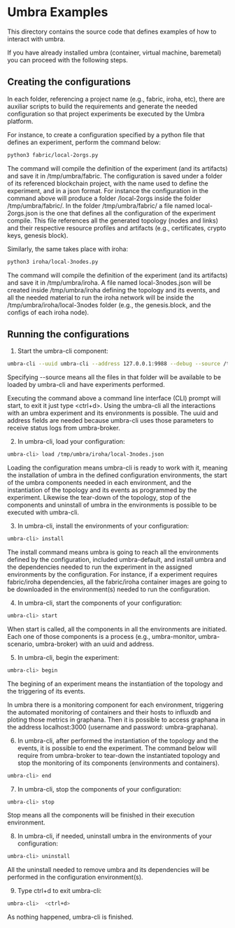 # Umbra Examples

This directory contains the source code that defines examples of how to interact with umbra.

If you have already installed umbra (container, virtual machine, baremetal) you can proceed with the following steps.

## Creating the configurations

In each folder, referencing a project name (e.g., fabric, iroha, etc), there are auxiliar scripts to build the requirements and generate the needed configuration so that project experiments be executed by the Umbra platform.


For instance, to create a configuration specified by a python file that defines an experiment, perform the command below:

```bash
python3 fabric/local-2orgs.py
```

The command will compile the definition of the experiment (and its artifacts) and save it in /tmp/umbra/fabric.
The configuration is saved under a folder of its referenced blockchain project, with the name used to define the experiment, and in a json format. For instance the configuration in the command above will produce a folder /local-2orgs inside the folder /tmp/umbra/fabric/. In the folder /tmp/umbra/fabric/ a file named local-2orgs.json is the one that defines all the configuration of the experiment compile. This file references all the generated topology (nodes and links) and their respective resource profiles and artifacts (e.g., certificates, crypto keys, genesis block).


Similarly, the same takes place with iroha:

```bash
python3 iroha/local-3nodes.py
```

The command will compile the definition of the experiment (and its artifacts) and save it in /tmp/umbra/iroha. A file named local-3nodes.json will be created inside /tmp/umbra/iroha defining the topology and its events, and all the needed material to run the iroha network will be inside the /tmp/umbra/iroha/local-3nodes folder (e.g., the genesis.block, and the configs of each iroha node).


## Running the configurations


1. Start the umbra-cli component:

```bash
umbra-cli --uuid umbra-cli --address 127.0.0.1:9988 --debug --source /tmp/umbra/iroha/ 
```

Specifying --source means all the files in that folder will be available to be loaded by umbra-cli and have experiments performed.

Executing the command above a command line interface (CLI) prompt will start, to exit it just type <ctrl+d>. 
Using the umbra-cli all the interactions with an umbra experiment and its environments is possible. 
The uuid and address fields are needed because umbra-cli uses those parameters to receive status logs from umbra-broker.

2. In umbra-cli, load your configuration:

```bash
umbra-cli> load /tmp/umbra/iroha/local-3nodes.json
```

Loading the configuration means umbra-cli is ready to work with it, meaning the installation of umbra in the defined configuration environments, the start of the umbra components needed in each environment, and the instantiation of the topology and its events as programmed by the experiment. Likewise the tear-down of the topology, stop of the components and uninstall of umbra in the environments is possible to be executed with umbra-cli.


3. In umbra-cli, install the environments of your configuration:

```bash
umbra-cli> install
```

The install command means umbra is going to reach all the environments defined by the configuration, included umbra-default, and install umbra and the dependencies needed to run the experiment in the assigned environments by the configuration. For instance, if a experiment requires fabric/iroha dependencies, all the fabric/iroha container images are going to be downloaded in the environment(s) needed to run the configuration.

4. In umbra-cli, start the components of your configuration:

```bash
umbra-cli> start
```

When start is called, all the components in all the environments are initiated. Each one of those components is a process (e.g., umbra-monitor, umbra-scenario, umbra-broker) with an uuid and address. 

5. In umbra-cli, begin the experiment:

```bash
umbra-cli> begin
```

The begining of an experiment means the instantiation of the topology and the triggering of its events. 


In umbra there is a monitoring component for each environment, triggering the automated monitoring of containers and their hosts to influxdb and ploting those metrics in graphana. 
Then it is possible to access graphana in the address localhost:3000 (username and password: umbra-graphana).


6. In umbra-cli, after performed the instantiation of the topology and the events, it is possible to end the experiment. The command below will require from umbra-broker to tear-down the instantiated topology and stop the monitoring of its components (environments and containers).

```bash
umbra-cli> end
```

7. In umbra-cli, stop the components of your configuration:

```bash
umbra-cli> stop
```

Stop means all the components will be finished in their execution environment.

8. In umbra-cli, if needed, uninstall umbra in the environments of your configuration:

```bash
umbra-cli> uninstall
```

All the uninstall needed to remove umbra and its dependencies will be performed in the configuration environment(s).

9. Type ctrl+d to exit umbra-cli:

```bash
umbra-cli>  <ctrl+d>
```

As nothing happened, umbra-cli is finished.